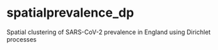 # spatialprevalence_dp
Spatial clustering of SARS-CoV-2 prevalence in England using Dirichlet processes
